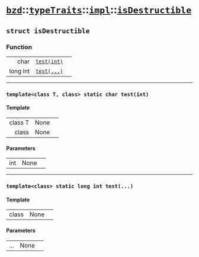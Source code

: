 # [`bzd`](../../../../index.md)::[`typeTraits`](../../../index.md)::[`impl`](../../index.md)::[`isDestructible`](../index.md)

## `struct isDestructible`

### Function
||||
|---:|:---|:---|
|char|[`test(int)`](.)||
|long int|[`test(...)`](.)||
------
### `template<class T, class> static char test(int)`

#### Template
||||
|---:|:---|:---|
|class T|None||
|class|None||
#### Parameters
||||
|---:|:---|:---|
|int|None||
------
### `template<class> static long int test(...)`

#### Template
||||
|---:|:---|:---|
|class|None||
#### Parameters
||||
|---:|:---|:---|
|...|None||
